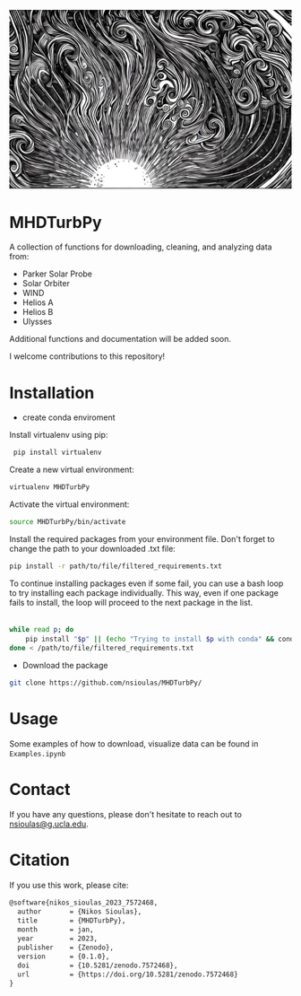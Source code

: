![MHDTurbpy](logo/final.png "turb")


# MHDTurbPy
A collection of functions for downloading, cleaning, and analyzing data from:

 - Parker Solar Probe
 - Solar Orbiter 
 - WIND
 - Helios A
 - Helios B
 - Ulysses

Additional functions and documentation will be added soon.


 I welcome contributions to this repository!



# Installation
  - create conda enviroment
  
 Install virtualenv using pip:
```bash
 pip install virtualenv
 ```
Create a new virtual environment: 
```bash
virtualenv MHDTurbPy
 ```
 Activate the virtual environment: 
 ```bash
 source MHDTurbPy/bin/activate
 ```

Install the required packages from your environment file. Don't forget to change the path to your downloaded .txt file: 
```bash
pip install -r path/to/file/filtered_requirements.txt
 ```
 
 To continue installing packages even if some fail, you can use a bash loop to try installing each package individually. This way, even if one package fails to install, the loop will proceed to the next package in the list. 
 
```bash

while read p; do
    pip install "$p" || (echo "Trying to install $p with conda" && conda install "$p" -y || echo "Failed to install $p with both pip and conda")
done < /path/to/file/filtered_requirements.txt
 ```

 - Download the package
``` bash
git clone https://github.com/nsioulas/MHDTurbPy/
```

# Usage

Some examples of how to download, visualize data can be found in ```Examples.ipynb```

# Contact
If you have any questions, please don't hesitate to reach out to nsioulas@g.ucla.edu.

# Citation

If you use this work, please cite:

```
@software{nikos_sioulas_2023_7572468,
  author       = {Nikos Sioulas},
  title        = {MHDTurbPy},
  month        = jan,
  year         = 2023,
  publisher    = {Zenodo},
  version      = {0.1.0},
  doi          = {10.5281/zenodo.7572468},
  url          = {https://doi.org/10.5281/zenodo.7572468}
}
```




